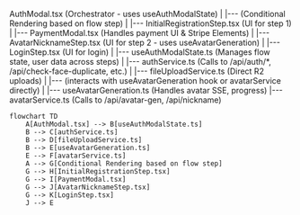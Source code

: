 AuthModal.tsx (Orchestrator - uses useAuthModalState)
    |
    |--- (Conditional Rendering based on flow step)
    |       |--- InitialRegistrationStep.tsx (UI for step 1)
    |       |--- PaymentModal.tsx (Handles payment UI & Stripe Elements)
    |       |--- AvatarNicknameStep.tsx (UI for step 2 - uses useAvatarGeneration)
    |       |--- LoginStep.tsx (UI for login)
    |
    |--- useAuthModalState.ts (Manages flow state, user data across steps)
    |       |--- authService.ts (Calls to /api/auth/*, /api/check-face-duplicate, etc.)
    |       |--- fileUploadService.ts (Direct R2 uploads)
    |       |--- (interacts with useAvatarGeneration hook or avatarService directly)
    |
    |--- useAvatarGeneration.ts (Handles avatar SSE, progress)
            |--- avatarService.ts (Calls to /api/avatar-gen, /api/nickname)

```mermaid
flowchart TD
    A[AuthModal.tsx] --> B[useAuthModalState.ts]
    B --> C[authService.ts]
    B --> D[fileUploadService.ts]
    B --> E[useAvatarGeneration.ts]
    E --> F[avatarService.ts]
    A --> G[Conditional Rendering based on flow step]
    G --> H[InitialRegistrationStep.tsx]
    G --> I[PaymentModal.tsx]
    G --> J[AvatarNicknameStep.tsx]
    G --> K[LoginStep.tsx]
    J --> E
```

